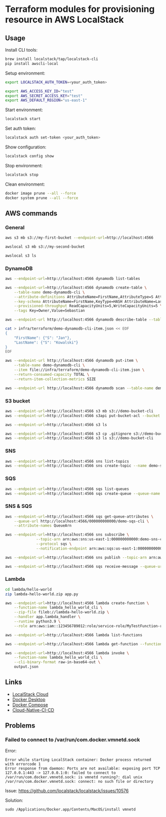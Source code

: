 # Terraform modules for provisioning resource in AWS LocalStack

## Usage

Install CLI tools:

```bash
brew install localstack/tap/localstack-cli
pip install awscli-local
```

Setup environment:

```bash
export LOCALSTACK_AUTH_TOKEN=<your_auth_token>

export AWS_ACCESS_KEY_ID="test"
export AWS_SECRET_ACCESS_KEY="test"
export AWS_DEFAULT_REGION="us-east-1"
```

Start environment:

```bash
localstack start
```

Set auth token:

```bash
localstack auth set-token <your_auth_token>
```

Show configuration:

```bash
localstack config show
```

Stop environment:

```bash
localstack stop
```

Clean environment:

```bash
docker image prune --all --force
docker system prune --all --force
```

## AWS commands

### General

```bash
aws s3 mb s3://my-first-bucket --endpoint-url=http://localhost:4566

awslocal s3 mb s3://my-second-bucket

awslocal s3 ls
```

### DynamoDB

```bash
aws --endpoint-url=http://localhost:4566 dynamodb list-tables

aws --endpoint-url=http://localhost:4566 dynamodb create-table \
    --table-name demo-dynamodb-cli \
    --attribute-definitions AttributeName=FirstName,AttributeType=S AttributeName=LastName,AttributeType=S \
    --key-schema AttributeName=FirstName,KeyType=HASH AttributeName=LastName,KeyType=RANGE \
    --provisioned-throughput ReadCapacityUnits=5,WriteCapacityUnits=5 \
    --tags Key=Owner,Value=Sebastian

aws --endpoint-url http://localhost:4566 dynamodb describe-table --table-name demo-dynamodb-cli

cat > infra/terraform/demo-dynamodb-cli-item.json << EOF
{
    "FirstName": {"S": "Jan"},
    "LastName": {"S": "Kowalski"}
}
EOF

aws --endpoint-url http://localhost:4566 dynamodb put-item \
    --table-name demo-dynamodb-cli \
    --item file://infra/terraform/demo-dynamodb-cli-item.json \
    --return-consumed-capacity TOTAL \
    --return-item-collection-metrics SIZE

aws --endpoint-url http://localhost:4566 dynamodb scan --table-name demo-dynamodb-cli
```

### S3 bucket

```bash
aws --endpoint-url=http://localhost:4566 s3 mb s3://demo-bucket-cli
aws --endpoint-url=http://localhost:4566 s3api put-bucket-acl --bucket demo-bucket-cli --acl public-read

aws --endpoint-url=http://localhost:4566 s3 ls

aws --endpoint-url=http://localhost:4566 s3 cp .gitignore s3://demo-bucket-cli
aws --endpoint-url=http://localhost:4566 s3 ls s3://demo-bucket-cli
```

### SNS

```bash
aws --endpoint-url=http://localhost:4566 sns list-topics
aws --endpoint-url=http://localhost:4566 sns create-topic --name demo-sns-cli
```

### SQS

```bash
aws --endpoint-url=http://localhost:4566 sqs list-queues
aws --endpoint-url=http://localhost:4566 sqs create-queue --queue-name demo-sqs-cli
```

### SNS & SQS

```bash
aws --endpoint-url=http://localhost:4566 sqs get-queue-attributes \
    --queue-url http://localhost:4566/000000000000/demo-sqs-cli \
    --attribute-names QueueArn

aws --endpoint-url=http://localhost:4566 sns subscribe \
              --topic-arn arn:aws:sns:us-east-1:000000000000:demo-sns-cli \
              --protocol sqs \
              --notification-endpoint arn:aws:sqs:us-east-1:000000000000:demo-sqs-cli

aws --endpoint-url=http://localhost:4566 sns publish --topic-arn arn:aws:sns:us-east-1:000000000000:demo-sns-cli --message "Test message sent to SNS on Localstack"

aws --endpoint-url=http://localhost:4566 sqs receive-message --queue-url http://localhost:4566/000000000000/demo-sqs-cli
```

### Lambda

```bash
cd lambda/hello-world
zip lambda-hello-world.zip app.py

aws --endpoint-url=http://localhost:4566 lambda create-function \
    --function-name lambda_hello_world_cli \
    --zip-file fileb://lambda-hello-world.zip \
    --handler app.lambda_handler \
    --runtime python3.9 \
    --role arn:aws:iam::123456789012:role/service-role/MyTestFunction-role-tges6bf

aws --endpoint-url=http://localhost:4566 lambda list-functions

aws --endpoint-url=http://localhost:4566 lambda get-function --function-name lambda_hello_world_cli

aws --endpoint-url=http://localhost:4566 lambda invoke \
    --function-name lambda_hello_world_cli \
    --cli-binary-format raw-in-base64-out \
    output.json
```

## Links

* [LocalStack Cloud](https://app.localstack.cloud/)
* [Docker Desktop](https://docs.docker.com/desktop/)
* [Docker Compose](https://docs.docker.com/compose/)
* [Cloud-Native-CI-CD](https://github.com/sebastianczech/Cloud-Native-CI-CD)

## Problems

### Failed to connect to /var/run/com.docker.vmnetd.sock

Error:

```
Error while starting LocalStack container: Docker process returned with errorcode 1
Error response from daemon: Ports are not available: exposing port TCP 127.0.0.1:443 -> 127.0.0.1:0: failed to connect to /var/run/com.docker.vmnetd.sock: is vmnetd running?: dial unix /var/run/com.docker.vmnetd.sock: connect: no such file or directory
```

Issue: https://github.com/localstack/localstack/issues/10576

Solution:

```
sudo /Applications/Docker.app/Contents/MacOS/install vmnetd
```
